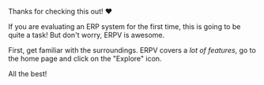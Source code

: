 Thanks for checking this out! ❤️

If you are evaluating an ERP system for the first time, this is going to be quite a task! But don't worry, ERPV is awesome.

First, get familiar with the surroundings. ERPV covers a *lot of features*, go to the home page and click on the "Explore" icon.

All the best!